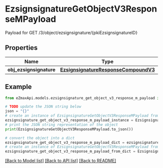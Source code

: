 # EzsignsignatureGetObjectV3ResponseMPayload

Payload for GET /3/object/ezsignsignature/{pkiEzsignsignatureID}

## Properties

Name | Type | Description | Notes
------------ | ------------- | ------------- | -------------
**obj_ezsignsignature** | [**EzsignsignatureResponseCompoundV3**](EzsignsignatureResponseCompoundV3.md) |  | 

## Example

```python
from eZmaxApi.models.ezsignsignature_get_object_v3_response_m_payload import EzsignsignatureGetObjectV3ResponseMPayload

# TODO update the JSON string below
json = "{}"
# create an instance of EzsignsignatureGetObjectV3ResponseMPayload from a JSON string
ezsignsignature_get_object_v3_response_m_payload_instance = EzsignsignatureGetObjectV3ResponseMPayload.from_json(json)
# print the JSON string representation of the object
print(EzsignsignatureGetObjectV3ResponseMPayload.to_json())

# convert the object into a dict
ezsignsignature_get_object_v3_response_m_payload_dict = ezsignsignature_get_object_v3_response_m_payload_instance.to_dict()
# create an instance of EzsignsignatureGetObjectV3ResponseMPayload from a dict
ezsignsignature_get_object_v3_response_m_payload_from_dict = EzsignsignatureGetObjectV3ResponseMPayload.from_dict(ezsignsignature_get_object_v3_response_m_payload_dict)
```
[[Back to Model list]](../README.md#documentation-for-models) [[Back to API list]](../README.md#documentation-for-api-endpoints) [[Back to README]](../README.md)


